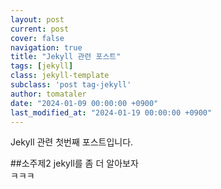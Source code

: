 ```yaml
---
layout: post
current: post
cover: false
navigation: true
title: "Jekyll 관련 포스트"
tags: [jekyll]
class: jekyll-template
subclass: 'post tag-jekyll'
author: tomataler
date: "2024-01-09 00:00:00 +0900"
last_modified_at: "2024-01-19 00:00:00 +0900"
---
```

Jekyll 관련 첫번째 포스트입니다.

##소주제2
jekyll를 좀 더 알아보자<br/>
ㅋㅋㅋ